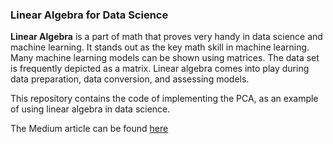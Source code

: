 ### Linear Algebra for Data Science

**Linear Algebra** is a part of math that proves very handy in data science and machine learning. It stands out as the key math skill in machine learning. Many machine learning models can be shown using matrices. The data set is frequently depicted as a matrix. Linear algebra comes into play during data preparation, data conversion, and assessing models.

This repository contains the code of implementing the PCA, as an example of using linear algebra in data science.

The Medium article can be found [here](https://medium.com/@eugeniakomarova/navigating-linear-algebra-for-data-science-a-practical-guide-b08191e17654)
